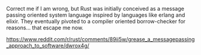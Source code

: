 Correct me if I am wrong, but Rust was initially conceived as a message passing oriented system language inspired by languages like erlang and elixir. They eventually pivoted to a compiler oriented borrow-checker for reasons... that escape me now.

https://www.reddit.com/r/rust/comments/89ii5w/grease_a_messagepassing_approach_to_software/dwrox4g/